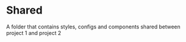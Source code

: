 # Shared

A folder that contains styles, configs and components shared between project 1 and project 2
